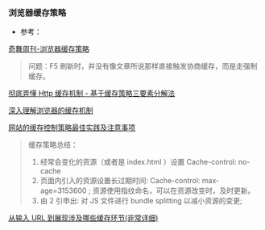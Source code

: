 ### 浏览器缓存策略

- 参考：

[奇舞周刊-浏览器缓存策略](https://mp.weixin.qq.com/s/b_vo_epjycDsGvczU6ol3Q)

> 问题：F5 刷新时，并没有像文章所说那样直接触发协商缓存，而是走强制缓存。

[彻底弄懂 Http 缓存机制 - 基于缓存策略三要素分解法](https://mp.weixin.qq.com/s/qOMO0LIdA47j3RjhbCWUEQ)

[深入理解浏览器的缓存机制](https://mp.weixin.qq.com/s/HIUtWfQg4uwvYPy9zpESNQ)

[网站的缓存控制策略最佳实践及注意事项](https://mp.weixin.qq.com/s/6uNeFgUZzVR84zuizdjjxg)

> 缓存策略总结：</br>
> 1. 经常会变化的资源（或者是 index.html ）设置 Cache-control: no-cache   </br>
> 2. 页面内引入的资源设置长过期时间: Cache-control: max-age=3153600 ; 资源使用指纹命名，可以在资源改变时，及时更新。</br>
> 3. 由 2 引申出: 对 JS 文件进行 bundle splitting 以减小资源的变更; 


[从输入 URL 到展现涉及哪些缓存环节(非常详细)](https://mp.weixin.qq.com/s/tuQ66vnipDcg_rYABfP2kA)